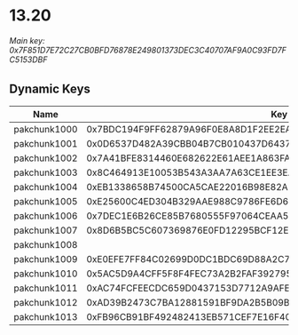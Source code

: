 # 13.20

###### *Main key: 0x7F851D7E72C27CB0BFD76878E249801373DEC3C40707AF9A0C93FD7FC5153DBF*

## Dynamic Keys

| Name         | Key                                                                |
|--------------|--------------------------------------------------------------------|
| pakchunk1000 | 0x7BDC194F9FF62879A96F0E8A8D1F2EE2EA37886D343BDDBE3C064C6E4D3D6B7C |
| pakchunk1001 | 0x0D6537D482A39CBB04B7CB010437D64370CF6D9CE92762667DBC58750F103D92 |
| pakchunk1002 | 0x7A41BFE8314460E682622E61AEE1A863FA352B30BF3B9FBD8496DD332B62F069 |
| pakchunk1003 | 0x8C464913E10053B543A3AA7A63CE1EE3EA77007C580568A7D78E07E0C8736924 |
| pakchunk1004 | 0xEB1338658B74500CA5CAE22016B98E82AE1F6151F60A113340D725F0A190174A |
| pakchunk1005 | 0xE25600C4ED304B329AAE988C9786FE6D640E8C391774929A72DA027AD1FAE566 |
| pakchunk1006 | 0x7DEC1E6B26CE85B7680555F97064CEAA5C788DFDC674F98A6A711F726DEDB943 |
| pakchunk1007 | 0x8D6B5BC5C607369876E0FD12295BCF12E18321D169ABEC19004225197852A63E |
| pakchunk1008 |                                                                    |
| pakchunk1009 | 0xE0EFE7FF84C02699D0DC1BDC69D88A2C744D4A665041BAFED79452AC31E7AD0E |
| pakchunk1010 | 0x5AC5D9A4CFF5F8F4FEC73A2B2FAF392795C1D5DA6FBFC20EA4E79E036465D731 |
| pakchunk1011 | 0xAC74FCFEECDC659D0437153D7712A9AFE71D01A8D9E4BE54D20787B7A3686612 |
| pakchunk1012 | 0xAD39B2473C7BA12881591BF9DA2B5B09B00594B232ED6E9D6680DC7F24CC9B2A |
| pakchunk1013 | 0xFB96CB91BF492482413EB571CEF7E16F40A4294E084DFF12251446D78533C9F2 |

